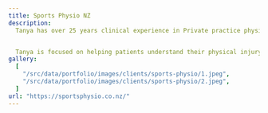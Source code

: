 ```yaml
---
title: Sports Physio NZ
description:
  Tanya has over 25 years clinical experience in Private practice physiotherapy. She has a holistic approach to Physiotherapy practice, ensuring accurate diagnosis, evidence informed treatment, individualised approach and effective care for all Musculoskeletal and Sports injuries and presentations. Treatment may include hands on/ manual therapy techniques and Exercise Rehabilitation alongside Patient education in self care, injury prevention and recovery.


  Tanya is focused on helping patients understand their physical injury/ challenge in a holistic way. Current medical science recognises that physical injuries and pain are influenced by multiple factors including mental health, social, lifestyle, occupation and activity specific factors and loading. Holistic Physiotherapy aims to assist you to not just recover from injury or painful conditions, but to prevent recurrence and enjoy an active lifestyle.
gallery:
  [
    "/src/data/portfolio/images/clients/sports-physio/1.jpeg",
    "/src/data/portfolio/images/clients/sports-physio/2.jpeg",
  ]
url: "https://sportsphysio.co.nz/"
---
```

